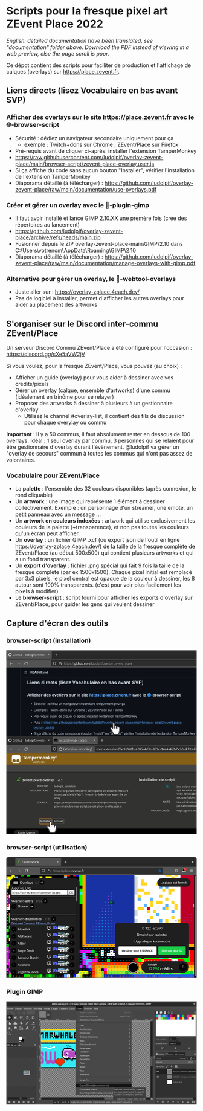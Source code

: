 # Scripts pour la fresque pixel art ZEvent Place 2022

*English: detailed documentation have been translated, see "documentation" folder above. Download the PDF instead of viewing in a web preview, else the page scroll is poor.*

Ce dépot contient des scripts pour faciliter de production et l'affichage de calques (overlays) sur https://place.zevent.fr.

## Liens directs (lisez Vocabulaire en bas avant SVP)

### Afficher des overlays sur le site https://place.zevent.fr avec le 🌐-browser-script

- Sécurité : dédiez un navigateur secondaire uniquement pour ça
  - exemple : Twitch+dons sur Chrome ; ZEvent/Place sur Firefox
- Pré-requis avant de cliquer ci-après: installer l'extension TamperMonkey
- https://raw.githubusercontent.com/ludolpif/overlay-zevent-place/main/browser-script/zevent-place-overlay.user.js
- Si ça affiche du code sans aucun bouton "Installer", vérifier l'installation de l'extension TamperMonkey
- Diaporama détaillé (à télécharger) : https://github.com/ludolpif/overlay-zevent-place/raw/main/documentation/use-overlays.pdf

### Créer et gérer un overlay avec le 🎨-plugin-gimp

- Il faut avoir installé et lancé GIMP 2.10.XX une premère fois (crée des répertoires au lancement)
- https://github.com/ludolpif/overlay-zevent-place/archive/refs/heads/main.zip
- Fusionner depuis le ZIP overlay-zevent-place-main\GIMP\2.10 dans C:\Users\votrenom\AppData\Roaming\GIMP\2.10
- Diaporama détaillé (à télécharger) : https://github.com/ludolpif/overlay-zevent-place/raw/main/documentation/manage-overlays-with-gimp.pdf

### Alternative pour gérer un overlay, le 🧰-webtool-overlays

- Juste aller sur : https://overlay-zplace.4each.dev/
- Pas de logiciel à installer, permet d'afficher les autres overlays pour aider au placement des artworks

## S'organiser sur le Discord inter-commu ZEvent/Place

Un serveur Discord Commu ZEvent/Place a été configuré pour l'occasion : https://discord.gg/sXe5aVW2jV

Si vous voulez, pour la fresque ZEvent/Place, vous pouvez (au choix) :
- Afficher un guide (overlay) pour vous aider à dessiner avec vos crédits/pixels
- Gérer un overlay (calque, ensemble d'artworks) d'une commu (idéalement en trinôme pour se relayer)
- Proposer des artworks à dessiner à plusieurs à un gestionnaire d'overlay
  - Utilisez le channel #overlay-list, il contient des fils de discussion pour chaque overylay ou commu

**Important** : Il y a 50 commus, il faut absolument rester en dessous de 100 overlays. Idéal : 1 seul overlay par commu, 3 personnes qui se relaient pour être gestionnaire d'overlay durant l'évènement. @ludolpif va gérer un "overlay de secours" commun à toutes les commus qui n'ont pas assez de volontaires. 

### Vocabulaire pour ZEvent/Place

- La **palette** : l'ensemble des 32 couleurs disponibles (après connexion, le rond cliquable)
- Un **artwork** : une image qui représente 1 élément à dessiner collectivement.
Exemple : un personnage d'un streamer, une emote, un petit panneau avec un message ...
- Un **artwork en couleurs indexées** : artwork qui utilise exclusivement les couleurs de la palette (+transparence), et non pas toutes les couleurs qu'un écran peut afficher.
- Un **overlay** : un fichier GIMP .xcf (ou export json de l'outil en ligne https://overlay-zplace.4each.dev/) de la taille de la fresque complète de ZEvent/Place (au début 500x500) qui contient plusieurs artworks et qui a un fond transparent.
- Un **export d'overlay** : fichier .png spécial qui fait 9 fois la taille de la fresque complète (par ex 1500x1500). Chaque pixel initial est remplacé par 3x3 pixels, le pixel central est opaque de la couleur à dessiner, les 8 autour sont 100% transparents. (c'est pour voir plus facilement les pixels à modifier)
- Le **browser-script** : script fourni pour afficher les exports d'overlay sur ZEvent/Place, pour guider les gens qui veulent dessiner 

## Capture d'écran des outils

### browser-script (installation)

![browser-script install](/documentation/browser-script-install.png?raw=true "Installation de l'extension browser-script")

### browser-script (utilisation)

![browser-script demo](/documentation/browser-script-demo.png?raw=true "Capture d'écran du browser-script")

### Plugin GIMP

![plugin-gimp-demo](/documentation/plugin-gimp-demo.png?raw=true "Capture d'écran du plugin GIMP")

